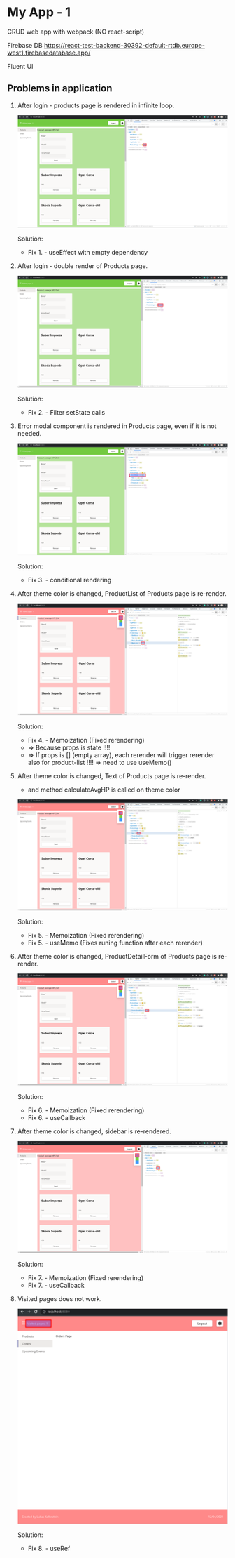 # My App - 1

CRUD web app with webpack (NO react-script)

Firebase DB
https://react-test-backend-30392-default-rtdb.europe-west1.firebasedatabase.app/

Fluent UI

## Problems in application

1.  After login - products page is rendered in infinite loop.

    ![infinite-loop-render](/images/problem-0.png)

    Solution:

    - Fix 1. - useEffect with empty dependency

2.  After login - double render of Products page.

    ![double-render](/images/problem-1.png)

    Solution:

    - Fix 2. - Filter setState calls

3.  Error modal component is rendered in Products page, even if it is not needed.

    ![error-modal-is-rendered](/images/problem-2.png)

    Solution:

    - Fix 3. - conditional rendering

4.  After theme color is changed, ProductList of Products page is re-render.

    ![product-list-re-render](/images/problem-4.png)

    Solution:

    - Fix 4. - Memoization (Fixed rerendering)
    - => Because props is state !!!!
    - => If props is [] (empty array), each rerender will trigger rerender also for product-list !!!! => need to use useMemo()

5.  After theme color is changed, Text of Products page is re-render.

    - and method calculateAvgHP is called on theme color

    ![product-page-text-re-render](/images/problem-6.png)

    Solution:

    - Fix 5. - Memoization (Fixed rerendering)
    - Fix 5. - useMemo (Fixes runing function after each rerender)

6.  After theme color is changed, ProductDetailForm of Products page is re-render.

    ![product-detail-form-re-render](/images/problem-5.png)

    Solution:

    - Fix 6. - Memoization (Fixed rerendering)
    - Fix 6. - useCallback

7.  After theme color is changed, sidebar is re-rendered.

    ![sidebar-re-render](/images/problem-3.png)

    Solution:

    - Fix 7. - Memoization (Fixed rerendering)
    - Fix 7. - useCallback

8.  Visited pages does not work.

    ![product-text-re-render](/images/problem-7.png)

    Solution:

    - Fix 8. - useRef
